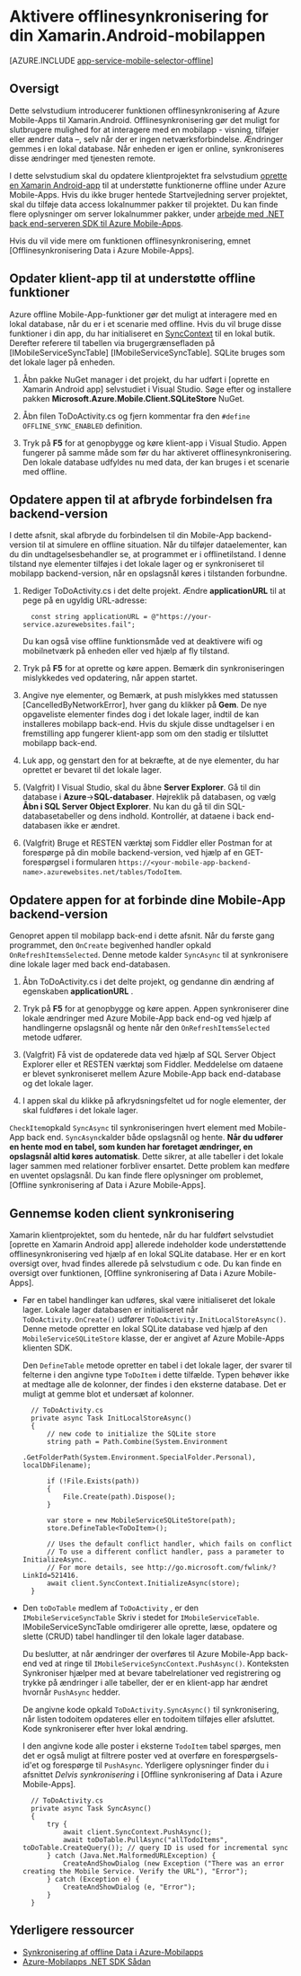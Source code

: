 <properties
    pageTitle="Aktivere offlinesynkronisering for din Azure Mobile-App (Xamarin Android)"
    description="Lær at bruge App Service Mobile-App til cache og synkronisere offline data i dit Xamarin Android-program"
    documentationCenter="xamarin"
    authors="adrianhall"
    manager="dwrede"
    editor=""
    services="app-service\mobile"/>

<tags
    ms.service="app-service-mobile"
    ms.workload="mobile"
    ms.tgt_pltfrm="mobile-xamarin-android"
    ms.devlang="dotnet"
    ms.topic="article"
    ms.date="10/01/2016"
    ms.author="adrianha"/>

# <a name="enable-offline-sync-for-your-xamarinandroid-mobile-app"></a>Aktivere offlinesynkronisering for din Xamarin.Android-mobilappen

[AZURE.INCLUDE [app-service-mobile-selector-offline](../../includes/app-service-mobile-selector-offline.md)]

## <a name="overview"></a>Oversigt

Dette selvstudium introducerer funktionen offlinesynkronisering af Azure Mobile-Apps til Xamarin.Android. Offlinesynkronisering gør det muligt for slutbrugere mulighed for at interagere med en mobilapp - visning, tilføjer eller ændrer data –, selv når der er ingen netværksforbindelse. Ændringer gemmes i en lokal database.
Når enheden er igen er online, synkroniseres disse ændringer med tjenesten remote.

I dette selvstudium skal du opdatere klientprojektet fra selvstudium [oprette en Xamarin Android-app] til at understøtte funktionerne offline under Azure Mobile-Apps. Hvis du ikke bruger hentede Startvejledning server projektet, skal du tilføje data access lokalnummer pakker til projektet. Du kan finde flere oplysninger om server lokalnummer pakker, under [arbejde med .NET back end-serveren SDK til Azure Mobile-Apps](app-service-mobile-dotnet-backend-how-to-use-server-sdk.md).

Hvis du vil vide mere om funktionen offlinesynkronisering, emnet [Offlinesynkronisering Data i Azure Mobile-Apps].

## <a name="update-the-client-app-to-support-offline-features"></a>Opdater klient-app til at understøtte offline funktioner

Azure offline Mobile-App-funktioner gør det muligt at interagere med en lokal database, når du er i et scenarie med offline. Hvis du vil bruge disse funktioner i din app, du har initialiseret en [SyncContext] til en lokal butik. Derefter referere til tabellen via brugergrænsefladen på [IMobileServiceSyncTable] [IMobileServiceSyncTable]. SQLite bruges som det lokale lager på enheden.

1. Åbn pakke NuGet manager i det projekt, du har udført i [oprette en Xamarin Android app] selvstudiet i Visual Studio.  Søge efter og installere pakken **Microsoft.Azure.Mobile.Client.SQLiteStore** NuGet.

2. Åbn filen ToDoActivity.cs og fjern kommentar fra den `#define OFFLINE_SYNC_ENABLED` definition.

3. Tryk på **F5** for at genopbygge og køre klient-app i Visual Studio. Appen fungerer på samme måde som før du har aktiveret offlinesynkronisering. Den lokale database udfyldes nu med data, der kan bruges i et scenarie med offline.

## <a name="update-sync"></a>Opdatere appen til at afbryde forbindelsen fra backend-version

I dette afsnit, skal afbryde du forbindelsen til din Mobile-App backend-version til at simulere en offline situation. Når du tilføjer dataelementer, kan du din undtagelsesbehandler se, at programmet er i offlinetilstand. I denne tilstand nye elementer tilføjes i det lokale lager og er synkroniseret til mobilapp backend-version, når en opslagsnål køres i tilstanden forbundne.

1. Rediger ToDoActivity.cs i det delte projekt. Ændre **applicationURL** til at pege på en ugyldig URL-adresse:

         const string applicationURL = @"https://your-service.azurewebsites.fail";

    Du kan også vise offline funktionsmåde ved at deaktivere wifi og mobilnetværk på enheden eller ved hjælp af fly tilstand.

2. Tryk på **F5** for at oprette og køre appen. Bemærk din synkroniseringen mislykkedes ved opdatering, når appen startet.

3. Angive nye elementer, og Bemærk, at push mislykkes med statussen [CancelledByNetworkError], hver gang du klikker på **Gem**. De nye opgaveliste elementer findes dog i det lokale lager, indtil de kan installeres mobilapp back-end.  Hvis du skjule disse undtagelser i en fremstilling app fungerer klient-app som om den stadig er tilsluttet mobilapp back-end.

4. Luk app, og genstart den for at bekræfte, at de nye elementer, du har oprettet er bevaret til det lokale lager.

5. (Valgfrit) I Visual Studio, skal du åbne **Server Explorer**. Gå til din database i **Azure**->**SQL-databaser**. Højreklik på databasen, og vælg **Åbn i SQL Server Object Explorer**. Nu kan du gå til din SQL-databasetabeller og dens indhold. Kontrollér, at dataene i back end-databasen ikke er ændret.

6. (Valgfrit) Bruge et RESTEN værktøj som Fiddler eller Postman for at forespørge på din mobile backend-version, ved hjælp af en GET-forespørgsel i formularen `https://<your-mobile-app-backend-name>.azurewebsites.net/tables/TodoItem`.

## <a name="update-online-app"></a>Opdatere appen for at forbinde dine Mobile-App backend-version

Genopret appen til mobilapp back-end i dette afsnit. Når du første gang programmet, den `OnCreate` begivenhed handler opkald `OnRefreshItemsSelected`. Denne metode kalder `SyncAsync` til at synkronisere dine lokale lager med back end-databasen.

1. Åbn ToDoActivity.cs i det delte projekt, og gendanne din ændring af egenskaben **applicationURL** .

2. Tryk på **F5** for at genopbygge og køre appen. Appen synkroniserer dine lokale ændringer med Azure Mobile-App back end-og ved hjælp af handlingerne opslagsnål og hente når den `OnRefreshItemsSelected` metode udfører.

3. (Valgfrit) Få vist de opdaterede data ved hjælp af SQL Server Object Explorer eller et RESTEN værktøj som Fiddler. Meddelelse om dataene er blevet synkroniseret mellem Azure Mobile-App back end-database og det lokale lager.

4. I appen skal du klikke på afkrydsningsfeltet ud for nogle elementer, der skal fuldføres i det lokale lager.

  `CheckItem`opkald `SyncAsync` til synkroniseringen hvert element med Mobile-App back end. `SyncAsync`kalder både opslagsnål og hente. **Når du udfører en hente mod en tabel, som kunden har foretaget ændringer, en opslagsnål altid køres automatisk**. Dette sikrer, at alle tabeller i det lokale lager sammen med relationer forbliver ensartet. Dette problem kan medføre en uventet opslagsnål. Du kan finde flere oplysninger om problemet, [Offline synkronisering af Data i Azure Mobile-Apps].

## <a name="review-the-client-sync-code"></a>Gennemse koden client synkronisering

Xamarin klientprojektet, som du hentede, når du har fuldført selvstudiet [oprette en Xamarin Android app] allerede indeholder kode understøttende offlinesynkronisering ved hjælp af en lokal SQLite database. Her er en kort oversigt over, hvad findes allerede på selvstudium c ode. Du kan finde en oversigt over funktionen, [Offline synkronisering af Data i Azure Mobile-Apps].

* Før en tabel handlinger kan udføres, skal være initialiseret det lokale lager. Lokale lager databasen er initialiseret når `ToDoActivity.OnCreate()` udfører `ToDoActivity.InitLocalStoreAsync()`. Denne metode opretter en lokal SQLite database ved hjælp af den `MobileServiceSQLiteStore` klasse, der er angivet af Azure Mobile-Apps klienten SDK.

    Den `DefineTable` metode opretter en tabel i det lokale lager, der svarer til felterne i den angivne type `ToDoItem` i dette tilfælde. Typen behøver ikke at medtage alle de kolonner, der findes i den eksterne database. Det er muligt at gemme blot et undersæt af kolonner.

        // ToDoActivity.cs
        private async Task InitLocalStoreAsync()
        {
            // new code to initialize the SQLite store
            string path = Path.Combine(System.Environment
                .GetFolderPath(System.Environment.SpecialFolder.Personal), localDbFilename);

            if (!File.Exists(path))
            {
                File.Create(path).Dispose();
            }

            var store = new MobileServiceSQLiteStore(path);
            store.DefineTable<ToDoItem>();

            // Uses the default conflict handler, which fails on conflict
            // To use a different conflict handler, pass a parameter to InitializeAsync.
            // For more details, see http://go.microsoft.com/fwlink/?LinkId=521416.
            await client.SyncContext.InitializeAsync(store);
        }


* Den `toDoTable` medlem af `ToDoActivity` , er den `IMobileServiceSyncTable` Skriv i stedet for `IMobileServiceTable`. IMobileServiceSyncTable omdirigerer alle oprette, læse, opdatere og slette (CRUD) tabel handlinger til den lokale lager database.

    Du beslutter, at når ændringer der overføres til Azure Mobile-App back-end ved at ringe til `IMobileServiceSyncContext.PushAsync()`. Konteksten Synkroniser hjælper med at bevare tabelrelationer ved registrering og trykke på ændringer i alle tabeller, der er en klient-app har ændret hvornår `PushAsync` hedder.

    De angivne kode opkald `ToDoActivity.SyncAsync()` til synkronisering, når listen todoitem opdateres eller en todoitem tilføjes eller afsluttet. Kode synkroniserer efter hver lokal ændring.

    I den angivne kode alle poster i eksterne `TodoItem` tabel spørges, men det er også muligt at filtrere poster ved at overføre en forespørgsels-id'et og forespørge til `PushAsync`. Yderligere oplysninger finder du i afsnittet *Delvis synkronisering* i [Offline synkronisering af Data i Azure Mobile-Apps].

        // ToDoActivity.cs
        private async Task SyncAsync()
        {
            try {
                await client.SyncContext.PushAsync();
                await toDoTable.PullAsync("allTodoItems", toDoTable.CreateQuery()); // query ID is used for incremental sync
            } catch (Java.Net.MalformedURLException) {
                CreateAndShowDialog (new Exception ("There was an error creating the Mobile Service. Verify the URL"), "Error");
            } catch (Exception e) {
                CreateAndShowDialog (e, "Error");
            }
        }

## <a name="additional-resources"></a>Yderligere ressourcer

* [Synkronisering af offline Data i Azure-Mobilapps]
* [Azure-Mobilapps .NET SDK Sådan][8]

<!-- URLs. -->
[Oprette en Xamarin Android-app]: ../app-service-mobile-xamarin-android-get-started.md
[Synkronisering af offline Data i Azure-Mobilapps]: ../app-service-mobile-offline-data-sync.md

<!-- Images -->

<!-- URLs. -->
[Oprette en Xamarin Android-app]: app-service-mobile-xamarin-android-get-started.md
[Synkronisering af offline Data i Azure-Mobilapps]: app-service-mobile-offline-data-sync.md
[Xamarin Studio]: http://xamarin.com/download
[Xamarin extension]: http://xamarin.com/visual-studio
[SyncContext]: https://msdn.microsoft.com/library/azure/microsoft.windowsazure.mobileservices.mobileserviceclient.synccontext(v=azure.10).aspx
[8]: app-service-mobile-dotnet-how-to-use-client-library.md
